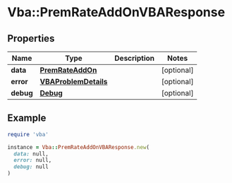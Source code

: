 # Vba::PremRateAddOnVBAResponse

## Properties

| Name | Type | Description | Notes |
| ---- | ---- | ----------- | ----- |
| **data** | [**PremRateAddOn**](PremRateAddOn.md) |  | [optional] |
| **error** | [**VBAProblemDetails**](VBAProblemDetails.md) |  | [optional] |
| **debug** | [**Debug**](Debug.md) |  | [optional] |

## Example

```ruby
require 'vba'

instance = Vba::PremRateAddOnVBAResponse.new(
  data: null,
  error: null,
  debug: null
)
```

